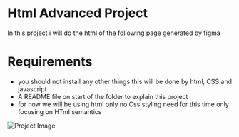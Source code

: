 # Html Advanced Project 

In this project i will do the html of the following page generated by figma 

# Requirements 
- you should not install any other things this will be done by html, CSS and javascript 
- A README file on start of the folder to explain this project 
- for now we will be using html only no Css styling need for this time only focusing on HTml semantics 

![Project Image](Images/School%20Page@2x.png)
